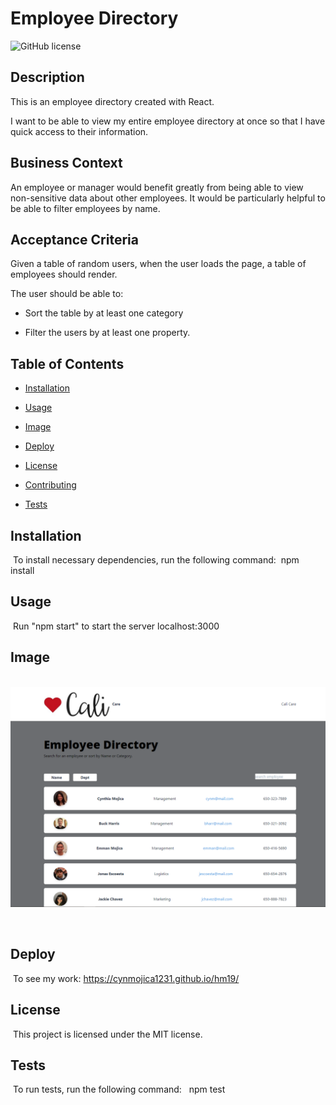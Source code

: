# Employee Directory

![GitHub license](https://img.shields.io/badge/license-MIT-blue.svg)


## Description
This is an employee directory created with React.

I want to be able to view my entire employee directory at once so that I have quick access to their information.

## Business Context

An employee or manager would benefit greatly from being able to view non-sensitive data about other employees. It would be particularly helpful to be able to filter employees by name.

## Acceptance Criteria

Given a table of random users, when the user loads the page, a table of employees should render. 

The user should be able to:

  * Sort the table by at least one category

  * Filter the users by at least one property.

## Table of Contents
* [Installation](#installation) 
 
* [Usage](#usage) 

* [Image](#image)

* [Deploy](#deploy)
 
* [License](#license) 
 
* [Contributing](#contributing) 
 
* [Tests](#tests) 
 

## Installation
​
To install necessary dependencies, run the following command:
​
npm install
​
## Usage
​
Run "npm start" to start the server localhost:3000
​

## Image
​
![Image of user's view when you visit the site](./employee-directory.png)

​

## Deploy
​
To see my work: https://cynmojica1231.github.io/hm19/


## License
​
This project is licensed under the MIT license.



## Tests
​
To run tests, run the following command:
​
​
npm test


